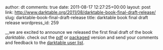 author: dt
comments: true
date: 2011-08-17 12:27:25+00:00
layout: post
link: http://www.darktable.org/2011/08/darktable-book-final-draft-release/
slug: darktable-book-final-draft-release
title: darktable book final draft release
wordpress_id: 259

__we are excited to announce we released the first final draft of the book _darktable_. check out the [pdf](http://sourceforge.net/projects/darktable/files/darktable/book/20110822/darktable.pdf/download) or [packaged](http://sourceforge.net/projects/darktable/files/darktable/book/20110822/darktable-book.zip/download) version and send your comments and feedback to the [darktable user list](https://lists.sourceforge.net/lists/listinfo/darktable-users).
